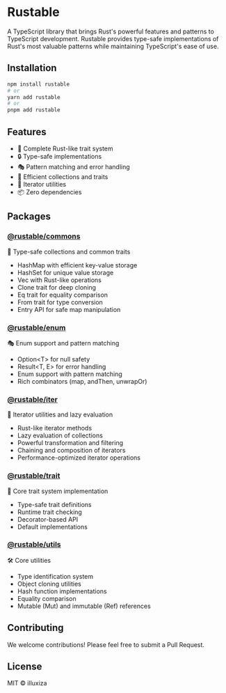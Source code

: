 # Rustable

A TypeScript library that brings Rust's powerful features and patterns to TypeScript development. Rustable provides type-safe implementations of Rust's most valuable patterns while maintaining TypeScript's ease of use.

## Installation

```bash
npm install rustable
# or
yarn add rustable
# or
pnpm add rustable
```

## Features

- 🎯 Complete Rust-like trait system
- 🔒 Type-safe implementations
- 🎭 Pattern matching and error handling
- 🧩 Efficient collections and traits
- 🔁 Iterator utilities
- 📦 Zero dependencies

## Packages

### [@rustable/commons](https://github.com/illuxiza/ts-rustable/tree/main/packages/commons#readme)

🧩 Type-safe collections and common traits

- HashMap with efficient key-value storage
- HashSet for unique value storage
- Vec with Rust-like operations
- Clone trait for deep cloning
- Eq trait for equality comparison
- From trait for type conversion
- Entry API for safe map manipulation

### [@rustable/enum](https://github.com/illuxiza/ts-rustable/tree/main/packages/enum#readme)

🎭 Enum support and pattern matching

- Option\<T> for null safety
- Result\<T, E> for error handling
- Enum support with pattern matching
- Rich combinators (map, andThen, unwrapOr)

### [@rustable/iter](https://github.com/illuxiza/ts-rustable/tree/main/packages/iter#readme)

🔁 Iterator utilities and lazy evaluation

- Rust-like iterator methods
- Lazy evaluation of collections
- Powerful transformation and filtering
- Chaining and composition of iterators
- Performance-optimized iterator operations

### [@rustable/trait](https://github.com/illuxiza/ts-rustable/tree/main/packages/trait#readme)

🎯 Core trait system implementation

- Type-safe trait definitions
- Runtime trait checking
- Decorator-based API
- Default implementations

### [@rustable/utils](https://github.com/illuxiza/ts-rustable/tree/main/packages/utils#readme)

🛠️ Core utilities

- Type identification system
- Object cloning utilities
- Hash function implementations
- Equality comparison
- Mutable (Mut) and immutable (Ref) references

## Contributing

We welcome contributions! Please feel free to submit a Pull Request.

## License

MIT © illuxiza
